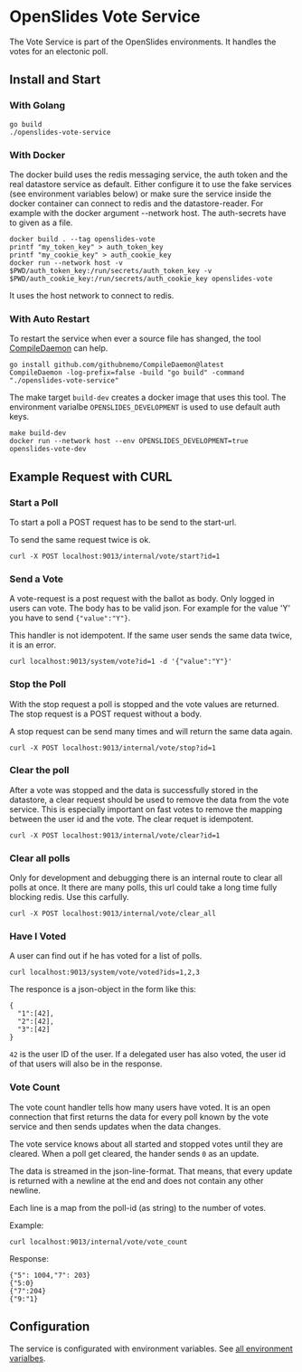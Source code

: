 # OpenSlides Vote Service

The Vote Service is part of the OpenSlides environments. It handles the votes
for an electonic poll.


## Install and Start

### With Golang

```
go build
./openslides-vote-service
```


### With Docker

The docker build uses the redis messaging service, the auth token and the real
datastore service as default. Either configure it to use the fake services (see
environment variables below) or make sure the service inside the docker
container can connect to redis and the datastore-reader. For example with the
docker argument --network host. The auth-secrets have to given as a file.

```
docker build . --tag openslides-vote
printf "my_token_key" > auth_token_key 
printf "my_cookie_key" > auth_cookie_key
docker run --network host -v $PWD/auth_token_key:/run/secrets/auth_token_key -v $PWD/auth_cookie_key:/run/secrets/auth_cookie_key openslides-vote
```

It uses the host network to connect to redis.


### With Auto Restart

To restart the service when ever a source file has shanged, the tool
[CompileDaemon](https://github.com/githubnemo/CompileDaemon) can help.

```
go install github.com/githubnemo/CompileDaemon@latest
CompileDaemon -log-prefix=false -build "go build" -command "./openslides-vote-service"
```

The make target `build-dev` creates a docker image that uses this tool. The
environment varialbe `OPENSLIDES_DEVELOPMENT` is used to use default auth keys.

```
make build-dev
docker run --network host --env OPENSLIDES_DEVELOPMENT=true openslides-vote-dev
```


## Example Request with CURL

### Start a Poll

To start a poll a POST request has to be send to the start-url.

To send the same request twice is ok.

```
curl -X POST localhost:9013/internal/vote/start?id=1 
```


### Send a Vote

A vote-request is a post request with the ballot as body. Only logged in users
can vote. The body has to be valid json. For example for the value 'Y' you have
to send `{"value":"Y"}`.

This handler is not idempotent. If the same user sends the same data twice, it
is an error.

```
curl localhost:9013/system/vote?id=1 -d '{"value":"Y"}'
```


### Stop the Poll

With the stop request a poll is stopped and the vote values are returned. The
stop request is a POST request without a body.

A stop request can be send many times and will return the same data again.

```
curl -X POST localhost:9013/internal/vote/stop?id=1
```


### Clear the poll

After a vote was stopped and the data is successfully stored in the datastore, a
clear request should be used to remove the data from the vote service. This is
especially important on fast votes to remove the mapping between the user id and
the vote. The clear requet is idempotent.

```
curl -X POST localhost:9013/internal/vote/clear?id=1 
```


### Clear all polls

Only for development and debugging there is an internal route to clear all polls
at once. It there are many polls, this url could take a long time fully blocking
redis. Use this carfully.

```
curl -X POST localhost:9013/internal/vote/clear_all
```


### Have I Voted

A user can find out if he has voted for a list of polls.

```
curl localhost:9013/system/vote/voted?ids=1,2,3
```

The responce is a json-object in the form like this:

```
{
  "1":[42],
  "2":[42],
  "3":[42]
}
```

`42` is the user ID of the user. If a delegated user has also voted, the user id
of that users will also be in the response.


### Vote Count

The vote count handler tells how many users have voted. It is an open connection
that first returns the data for every poll known by the vote service and then
sends updates when the data changes.

The vote service knows about all started and stopped votes until they are
cleared. When a poll get cleared, the hander sends `0` as an update.

The data is streamed in the json-line-format. That means, that every update is
returned with a newline at the end and does not contain any other newline.

Each line is a map from the poll-id (as string) to the number of votes.


Example:

```
curl localhost:9013/internal/vote/vote_count
```

Response:

```
{"5": 1004,"7": 203}
{"5:0}
{"7":204}
{"9:"1}
```


## Configuration

The service is configurated with environment variables. See [all environment varialbes](environment.md).
